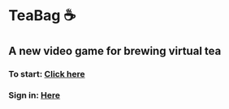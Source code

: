 # TeaBag ☕️
## A new video game for brewing virtual tea
### To start: [Click here](https://lb123658.github.io/tea/)
### Sign in: [Here](https://lb123658.github.io/tea/login)
